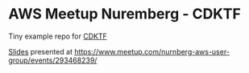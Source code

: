 # AWS Meetup Nuremberg - CDKTF

Tiny example repo for [CDKTF](https://developer.hashicorp.com/terraform/cdktf)

 [Slides](20230612-AWS_User_Group_Nuremberg-CDKTF.pdf) presented at https://www.meetup.com/nurnberg-aws-user-group/events/293468239/
